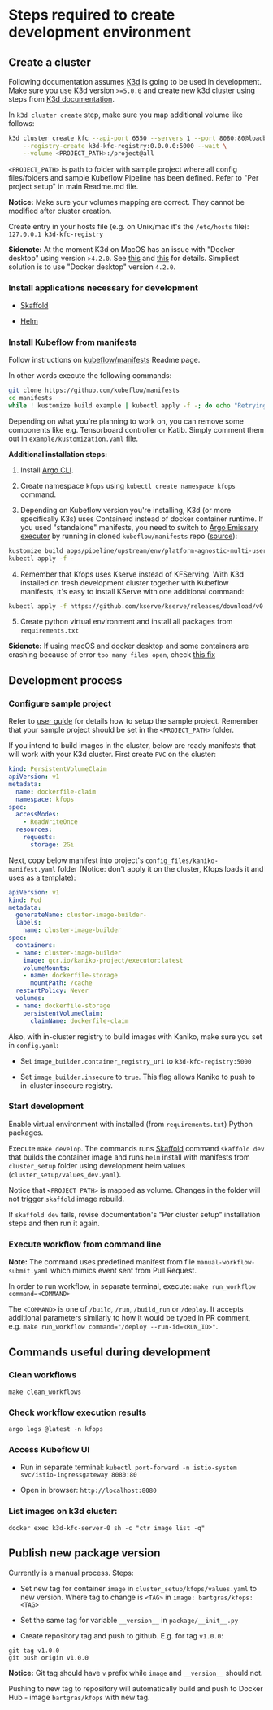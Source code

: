 # Steps required to create development environment

## Create a cluster

Following documentation assumes [K3d](https://k3d.io/) is going to be used in development.
Make sure you use K3d version `>=5.0.0` and create new k3d cluster using steps 
from [K3d documentation](https://k3d.io/v5.0.0/usage/registries/#using-a-local-registry).

In `k3d cluster create` step, make sure you map additional volume like follows:

```bash
k3d cluster create kfc --api-port 6550 --servers 1 --port 8080:80@loadbalancer \
    --registry-create k3d-kfc-registry:0.0.0.0:5000 --wait \
    --volume <PROJECT_PATH>:/project@all
```

`<PROJECT_PATH>` is path to folder with sample project where all config files/folders and sample 
Kubeflow Pipeline has been defined. Refer to "Per project setup" in main Readme.md file.

__Notice:__ Make sure your volumes mapping are correct. They cannot be modified after cluster creation.

Create entry in your hosts file (e.g. on Unix/mac it's the `/etc/hosts` file): `127.0.0.1 k3d-kfc-registry`

__Sidenote:__ At the moment K3d on MacOS has an issue with "Docker desktop" using version `>4.2.0`.
See [this](https://github.com/rancher/k3d/issues/890) and [this](https://github.com/kubeflow/manifests/issues/2087)
for details. Simpliest solution is to use "Docker desktop" version `4.2.0`.

### Install applications necessary for development

* [Skaffold](https://skaffold.dev/docs/install/) 

* [Helm](https://helm.sh/docs/intro/install/)


### Install Kubeflow from manifests 

Follow instructions on [kubeflow/manifests](https://github.com/kubeflow/manifests) Readme page.

In other words execute the following commands:
```bash
git clone https://github.com/kubeflow/manifests
cd manifests
while ! kustomize build example | kubectl apply -f -; do echo "Retrying to apply resources"; sleep 10; done
```

Depending on what you're planning to work on, you can remove some components like e.g. Tensorboard controller or Katib.
Simply comment them out in `example/kustomization.yaml` file.

__Additional installation steps:__

1) Install [Argo CLI](https://github.com/argoproj/argo-workflows/releases).

2) Create namespace `kfops` using `kubectl create namespace kfops` command.

3) Depending on Kubeflow version you're installing, K3d (or more specifically K3s) uses Containerd 
instead of docker container runtime. 
If you used "standalone" manifests, you need to switch to 
[Argo Emissary executor](https://www.kubeflow.org/docs/components/pipelines/installation/choose-executor/) 
by running in cloned `kubeflow/manifests` repo 
([source](https://kserve.github.io/website/admin/serverless/)):

```bash
kustomize build apps/pipeline/upstream/env/platform-agnostic-multi-user-emissary/ | \
kubectl apply -f -
```

4) Remember that Kfops uses Kserve instead of KFServing. With K3d installed on fresh development cluster together 
with Kubeflow manifests, it's easy to install KServe with one additional command: 

```bash
kubectl apply -f https://github.com/kserve/kserve/releases/download/v0.7.0/kserve.yaml
```


5) Create python virtual environment and install all packages from `requirements.txt`

__Sidenote:__ If using macOS and docker desktop and some containers are crashing 
because of error `too many files open`, check 
[this fix](https://github.com/kubeflow/manifests/issues/2087#)


## Development process

### Configure sample project

Refer to [user guide](user/intro.md) for details how to setup the sample project. Remember that your 
sample project should be set in the `<PROJECT_PATH>` folder.

If you intend to build images in the cluster, below are ready manifests that will work with your K3d cluster.
First create `PVC` on the cluster:

```yaml
kind: PersistentVolumeClaim
apiVersion: v1
metadata:
  name: dockerfile-claim
  namespace: kfops
spec:
  accessModes:
    - ReadWriteOnce
  resources:
    requests:
      storage: 2Gi
```

Next, copy below manifest into project's `config_files/kaniko-manifest.yaml` folder 
(Notice: don't apply it on the cluster, Kfops loads it and uses as a template):

```yaml
apiVersion: v1
kind: Pod
metadata:
  generateName: cluster-image-builder-
  labels:
    name: cluster-image-builder
spec:
  containers:  
  - name: cluster-image-builder
    image: gcr.io/kaniko-project/executor:latest
    volumeMounts:
    - name: dockerfile-storage
      mountPath: /cache
  restartPolicy: Never
  volumes:
  - name: dockerfile-storage
    persistentVolumeClaim:
      claimName: dockerfile-claim
```


Also, with in-cluster registry to build images with Kaniko, make sure you set in `config.yaml`:

* Set `image_builder.container_registry_uri` to `k3d-kfc-registry:5000`

* Set `image_builder.insecure` to `true`. This flag allows Kaniko to push to in-cluster insecure registry.

### Start development

Enable virtual environment with installed (from `requirements.txt`) Python packages.

Execute `make develop`. The commands runs [Skaffold](http://skaffold.dev/) command `skaffold dev` that builds 
the container image and runs `helm` install with manifests from `cluster_setup` folder 
using development helm values (`cluster_setup/values_dev.yaml`). 

Notice that `<PROJECT_PATH>` is mapped as volume. Changes in the folder will not trigger `skaffold` image rebuild.

If `skaffold dev` fails, revise documentation's "Per cluster setup" installation steps and then run it again.

### Execute workflow from command line

__Note:__ The command uses predefined manifest from file `manual-workflow-submit.yaml` which mimics event sent from Pull Request.

In order to run workflow, in separate terminal, execute: `make run_workflow command=<COMMAND>` 

The `<COMMAND>` is one of `/build`, `/run`, `/build_run` or `/deploy`. 
It accepts additional parameters similarly to how it would be typed in PR comment, 
e.g. `make run_workflow command="/deploy --run-id=<RUN_ID>"`.

## Commands useful during development

### Clean workflows

`make clean_workflows`

### Check workflow execution results

`argo logs @latest -n kfops`

### Access Kubeflow UI

* Run in separate terminal: `kubectl port-forward -n istio-system svc/istio-ingressgateway 8080:80`

* Open in browser: `http://localhost:8080`

### List images on k3d cluster:

`docker exec k3d-kfc-server-0 sh -c "ctr image list -q"`


## Publish new package version

Currently is a manual process. Steps:

* Set new tag for container `image` in `cluster_setup/kfops/values.yaml` to new version. 
  Where tag to change is `<TAG>` in `image: bartgras/kfops:<TAG>`

* Set the same tag for variable `__version__` in `package/__init__.py` 

* Create repository tag and push to github. E.g. for tag `v1.0.0`: 

```
git tag v1.0.0
git push origin v1.0.0
```

__Notice:__ Git tag should have `v` prefix while `image` and `__version__` should not.

Pushing to new tag to repository will automatically build and push to Docker Hub - image `bartgras/kfops` with new tag.
